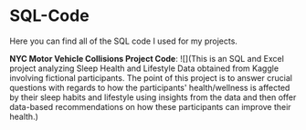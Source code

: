 # SQL-Code

Here you can find all of the SQL code I used for my projects.

**NYC Motor Vehicle Collisions Project Code**: ![](This is an SQL and Excel project analyzing Sleep Health and Lifestyle Data obtained from Kaggle involving fictional participants. The point of this project is to answer crucial questions with regards to how the participants' health/wellness is affected by their sleep habits and lifestyle using insights from the data and then offer data-based recommendations on how these participants can improve their health.)
